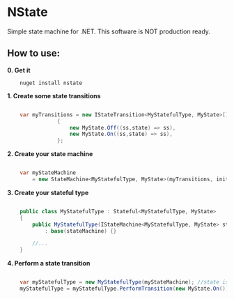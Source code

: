 NState
=====

Simple state machine for .NET. This software is NOT production ready.

How to use:
--------

**0. Get it**

```shell
	nuget install nstate
```


**1. Create some state transitions**


```C#

	var myTransitions = new IStateTransition<MyStatefulType, MyState>[]
				{
					new MyState.Off((ss,state) => ss),
					new MyState.On((ss,state) => ss),
				};

```


**2. Create your state machine**


```C#

	var myStateMachine 
		= new StateMachine<MyStatefulType, MyState>(myTransitions, initialState:new MyState.Off());

```


**3. Create your stateful type**


```C#

	public class MyStatefulType : Stateful<MyStatefulType, MyState>
	{
		public MyStatefulType(IStateMachine<MyStatefulType, MyState> stateMachine)
			: base(stateMachine) {}

		//...
	}

``````


    
**4. Perform a state transition**


```C#

	var myStatefulType = new MyStatefulType(myStateMachine); //state is "Off"
	myStatefulType = myStatefulType.PerformTransition(new MyState.On()); //state transitioned to "On"

```